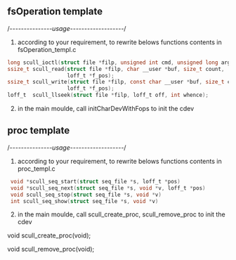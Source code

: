 

## fsOperation template  

/*---------------usage-------------------*/
1. according to your requirement, to rewrite belows functions contents in fsOperation_templ.c
```c
long scull_ioctl(struct file *filp, unsigned int cmd, unsigned long arg);
ssize_t scull_read(struct file *filp, char __user *buf, size_t count,
                   loff_t *f_pos);
ssize_t scull_write(struct file *filp, const char __user *buf, size_t count,
                   loff_t *f_pos);
loff_t  scull_llseek(struct file *filp, loff_t off, int whence);
```
2. in the main moulde, call initCharDevWithFops to init the cdev


##  proc template

/*---------------usage-------------------*/
1. according to your requirement, to rewrite belows functions contents in proc_templ.c
```c
 void *scull_seq_start(struct seq_file *s, loff_t *pos)
 void *scull_seq_next(struct seq_file *s, void *v, loff_t *pos)
 void scull_seq_stop(struct seq_file *s, void *v)
 int scull_seq_show(struct seq_file *s, void *v)
```
2. in the main moulde, call scull_create_proc, scull_remove_proc to init the cdev

void scull_create_proc(void);

void scull_remove_proc(void);


